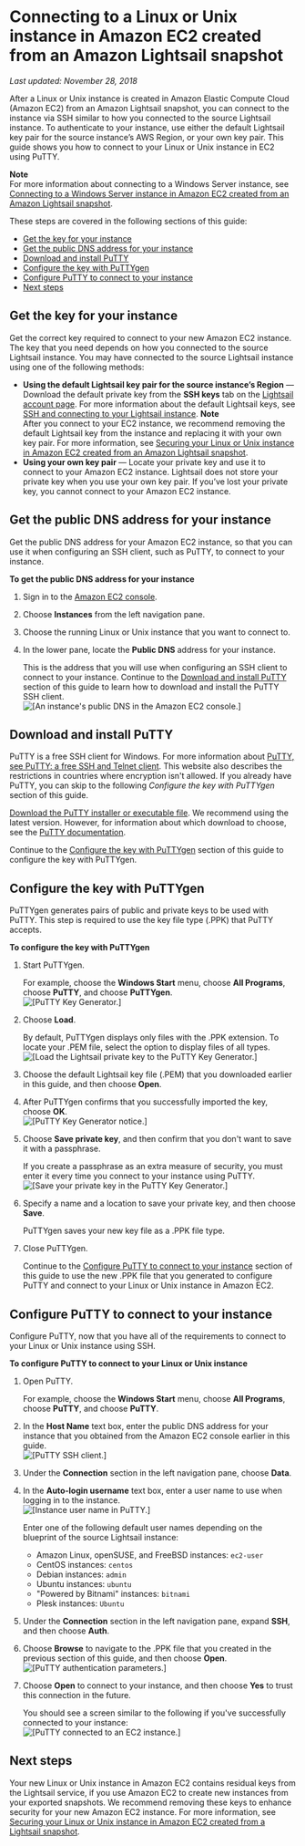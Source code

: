 # Connecting to a Linux or Unix instance in Amazon EC2 created from an Amazon Lightsail snapshot<a name="amazon-lightsail-connecting-to-linux-unix-amazon-ec2-instances"></a>

 *Last updated: November 28, 2018* 

After a Linux or Unix instance is created in Amazon Elastic Compute Cloud \(Amazon EC2\) from an Amazon Lightsail snapshot, you can connect to the instance via SSH similar to how you connected to the source Lightsail instance\. To authenticate to your instance, use either the default Lightsail key pair for the source instance’s AWS Region, or your own key pair\. This guide shows you how to connect to your Linux or Unix instance in EC2 using PuTTY\.

**Note**  
For more information about connecting to a Windows Server instance, see [Connecting to a Windows Server instance in Amazon EC2 created from an Amazon Lightsail snapshot](amazon-lightsail-connecting-to-windows-server-amazon-ec2-instances.md)\.

These steps are covered in the following sections of this guide:
+ [Get the key for your instance](#get-the-key-linux-unix-instance)
+ [Get the public DNS address for your instance](#get-the-public-dns-address-for-your-linux-unix-instance)
+ [Download and install PuTTY](#download-and-install-putty)
+ [Configure the key with PuTTYgen](#configure-the-key-with-puttygen)
+ [Configure PuTTY to connect to your instance](#configure-putty-to-connect)
+ [Next steps](#connecting-to-linux-unix-instances-next-steps)

## Get the key for your instance<a name="get-the-key-linux-unix-instance"></a>

Get the correct key required to connect to your new Amazon EC2 instance\. The key that you need depends on how you connected to the source Lightsail instance\. You may have connected to the source Lightsail instance using one of the following methods:
+ **Using the default Lightsail key pair for the source instance’s Region** — Download the default private key from the **SSH keys** tab on the [Lightsail account page](https://lightsail.aws.amazon.com//ls/webapp/account/keys)\. For more information about the default Lightsail keys, see [SSH and connecting to your Lightsail instance](understanding-ssh-in-amazon-lightsail.md)\.
**Note**  
After you connect to your EC2 instance, we recommend removing the default Lightsail key from the instance and replacing it with your own key pair\. For more information, see [Securing your Linux or Unix instance in Amazon EC2 created from an Amazon Lightsail snapshot](amazon-lightsail-securing-linux-unix-amazon-ec2-instances.md)\.
+ **Using your own key pair** — Locate your private key and use it to connect to your Amazon EC2 instance\. Lightsail does not store your private key when you use your own key pair\. If you’ve lost your private key, you cannot connect to your Amazon EC2 instance\.

## Get the public DNS address for your instance<a name="get-the-public-dns-address-for-your-linux-unix-instance"></a>

Get the public DNS address for your Amazon EC2 instance, so that you can use it when configuring an SSH client, such as PuTTY, to connect to your instance\.

**To get the public DNS address for your instance**

1. Sign in to the [Amazon EC2 console](https://console.aws.amazon.com/ec2/)\.

1. Choose **Instances** from the left navigation pane\. 

1. Choose the running Linux or Unix instance that you want to connect to\.

1. In the lower pane, locate the **Public DNS** address for your instance\.

   This is the address that you will use when configuring an SSH client to connect to your instance\. Continue to the [Download and install PuTTY](#download-and-install-putty) section of this guide to learn how to download and install the PuTTY SSH client\.  
![\[An instance's public DNS in the Amazon EC2 console.\]](https://d9yljz1nd5001.cloudfront.net/en_us/1cade0c7e07039bf59652df47a09d228/images/amazon-lightsail-ec2-public-dns.png)

## Download and install PuTTY<a name="download-and-install-putty"></a>

PuTTY is a free SSH client for Windows\. For more information about [PuTTY, see PuTTY: a free SSH and Telnet client](http://www.chiark.greenend.org.uk/~sgtatham/putty/)\. This website also describes the restrictions in countries where encryption isn't allowed\. If you already have PuTTY, you can skip to the following *Configure the key with PuTTYgen* section of this guide\.

[Download the PuTTY installer or executable file](http://www.chiark.greenend.org.uk/~sgtatham/putty/download.html)\. We recommend using the latest version\. However, for information about which download to choose, see the [PuTTY documentation](http://www.chiark.greenend.org.uk/~sgtatham/putty/docs.html)\.

Continue to the [Configure the key with PuTTYgen](#configure-the-key-with-puttygen) section of this guide to configure the key with PuTTYgen\.

## Configure the key with PuTTYgen<a name="configure-the-key-with-puttygen"></a>

PuTTYgen generates pairs of public and private keys to be used with PuTTY\. This step is required to use the key file type \(\.PPK\) that PuTTY accepts\.

**To configure the key with PuTTYgen**

1. Start PuTTYgen\.

   For example, choose the **Windows Start** menu, choose **All Programs**, choose **PuTTY**, and choose **PuTTYgen**\.  
![\[PuTTY Key Generator.\]](https://d9yljz1nd5001.cloudfront.net/en_us/1cade0c7e07039bf59652df47a09d228/images/puttygen-key-generator.png)

1. Choose **Load**\.

   By default, PuTTYgen displays only files with the \.PPK extension\. To locate your \.PEM file, select the option to display files of all types\.  
![\[Load the Lightsail private key to the PuTTY Key Generator.\]](https://d9yljz1nd5001.cloudfront.net/en_us/1cade0c7e07039bf59652df47a09d228/images/amazon-lightsail-putty-load-private-key.png)

1. Choose the default Lightsail key file \(\.PEM\) that you downloaded earlier in this guide, and then choose **Open**\.

1. After PuTTYgen confirms that you successfully imported the key, choose **OK**\.  
![\[PuTTY Key Generator notice.\]](https://d9yljz1nd5001.cloudfront.net/en_us/1cade0c7e07039bf59652df47a09d228/images/amazon-lightsail-putty-puttygen-notice.png)

1. Choose **Save private key**, and then confirm that you don't want to save it with a passphrase\.

   If you create a passphrase as an extra measure of security, you must enter it every time you connect to your instance using PuTTY\.  
![\[Save your private key in the PuTTY Key Generator.\]](https://d9yljz1nd5001.cloudfront.net/en_us/1cade0c7e07039bf59652df47a09d228/images/amazon-lightsail-putty-save-private-key.png)

1. Specify a name and a location to save your private key, and then choose **Save**\.

   PuTTYgen saves your new key file as a \.PPK file type\.

1. Close PuTTYgen\.

   Continue to the [Configure PuTTY to connect to your instance](#configure-putty-to-connect) section of this guide to use the new \.PPK file that you generated to configure PuTTY and connect to your Linux or Unix instance in Amazon EC2\.

## Configure PuTTY to connect to your instance<a name="configure-putty-to-connect"></a>

Configure PuTTY, now that you have all of the requirements to connect to your Linux or Unix instance using SSH\.

**To configure PuTTY to connect to your Linux or Unix instance**

1. Open PuTTY\.

   For example, choose the **Windows Start** menu, choose **All Programs**, choose **PuTTY**, and choose **PuTTY**\.

1. In the **Host Name** text box, enter the public DNS address for your instance that you obtained from the Amazon EC2 console earlier in this guide\.  
![\[PuTTY SSH client.\]](https://d9yljz1nd5001.cloudfront.net/en_us/1cade0c7e07039bf59652df47a09d228/images/amazon-lightsail-putty-host-name.png)

1. Under the **Connection** section in the left navigation pane, choose **Data**\.

1. In the **Auto\-login username** text box, enter a user name to use when logging in to the instance\.  
![\[Instance user name in PuTTY.\]](https://d9yljz1nd5001.cloudfront.net/en_us/1cade0c7e07039bf59652df47a09d228/images/amazon-lightsail-putty-login-details.png)

   Enter one of the following default user names depending on the blueprint of the source Lightsail instance:
   + Amazon Linux, openSUSE, and FreeBSD instances: `ec2-user`
   + CentOS instances: `centos`
   + Debian instances: `admin`
   + Ubuntu instances: `ubuntu`
   + "Powered by Bitnami" instances: `bitnami`
   + Plesk instances: `Ubuntu`

1. Under the **Connection** section in the left navigation pane, expand **SSH**, and then choose **Auth**\.

1. Choose **Browse** to navigate to the \.PPK file that you created in the previous section of this guide, and then choose **Open**\.  
![\[PuTTY authentication parameters.\]](https://d9yljz1nd5001.cloudfront.net/en_us/1cade0c7e07039bf59652df47a09d228/images/amazon-lightsail-putty-authentication-parameters.png)

1. Choose **Open** to connect to your instance, and then choose **Yes** to trust this connection in the future\.

   You should see a screen similar to the following if you've successfully connected to your instance:  
![\[PuTTY connected to an EC2 instance.\]](https://d9yljz1nd5001.cloudfront.net/en_us/1cade0c7e07039bf59652df47a09d228/images/amazon-lightsail-putty-connected.png)

## Next steps<a name="connecting-to-linux-unix-instances-next-steps"></a>

Your new Linux or Unix instance in Amazon EC2 contains residual keys from the Lightsail service, if you use Amazon EC2 to create new instances from your exported snapshots\. We recommend removing these keys to enhance security for your new Amazon EC2 instance\. For more information, see [Securing your Linux or Unix instance in Amazon EC2 created from a Lightsail snapshot](amazon-lightsail-securing-linux-unix-amazon-ec2-instances.md)\.